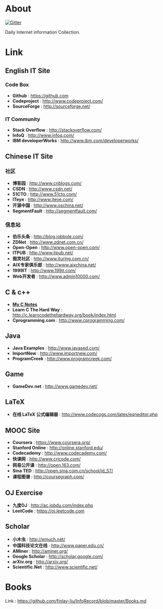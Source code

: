 # About 

[![Gitter](https://badges.gitter.im/Join%20Chat.svg)](https://gitter.im/finlay-liu/awesome-note?utm_source=badge&utm_medium=badge&utm_campaign=pr-badge)

Daily Internet information Collection.

# Link 

## English IT Site

### Code Box
- **Github** : https://github.com 
- **Codeproject** : http://www.codeproject.com/
- **SourceForge** : http://sourceforge.net/

### IT Community
- **Stack Overflow** : http://stackoverflow.com/ 
- **InfoQ** : http://www.infoq.com/
- **IBM developerWorks** : http://www.ibm.com/developerworks/

## Chinese IT Site

### 社区
- **博客园** : http://www.cnblogs.com/
- **CSDN** : http://www.csdn.net/
- **51CTO** : http://www.51cto.com/
- **ITeye** : http://www.iteye.com/
- **开源中国** : http://www.oschina.net/
- **SegmentFault** : http://segmentfault.com/

### 信息站
- **伯乐头条** : http://blog.jobbole.com/
- **ZDNet** : http://www.zdnet.com.cn/
- **Open-Open** : http://www.open-open.com/
- **ITPUB** : http://www.itpub.net/
- **图灵社区** : http://www.ituring.com.cn/
- **AIX专家俱乐部** : http://www.aixchina.net/
- **1999IT** : http://www.199it.com/
- **Web开发者** : http://www.admin10000.com/

## C & c++	
- [**My C Notes**](https://github.com/finlay-liu/InfoRecord/tree/master/C-Notes)
- **Learn C The Hard Way** : http://c.learncodethehardway.org/book/index.html
- **Cprogramming.com** : http://www.cprogramming.com/

## Java 
- **Java Examples** : http://www.javased.com/
- **ImportNew** : http://www.importnew.com/
- **ProgramCreek** : http://www.programcreek.com/

## Game
- **GameDev.net** : http://www.gamedev.net/

## LaTeX 
- **在线 LaTeX 公式编辑器** : http://www.codecogs.com/latex/eqneditor.php

## MOOC Site
- **Coursera** : https://www.coursera.org/   
- **Stanford Online** :  http://online.stanford.edu/
- **Codecademy** : http://www.codecademy.com/
- **快课网** : http://www.cricode.com/
- **网易公开课** : http://open.163.com/
- **Sina TED** : http://open.sina.com.cn/school/id_57/
- **课程图谱** : http://coursegraph.com/

## OJ Exercise 
- **九度OJ** : http://ac.jobdu.com/index.php
- **LeetCode** : https://oj.leetcode.com

## Scholar
- **小木虫** : http://emuch.net/
- **中国科技论文在线** : http://www.paper.edu.cn/
- **AMiner** : http://aminer.org/
- **Google Scholar** : http://scholar.google.com/
- **arXiv.org** : http://arxiv.org/
- **Scientific.Net** : http://www.scientific.net/

# Books
Link : https://github.com/finlay-liu/InfoRecord/blob/master/Books.md
